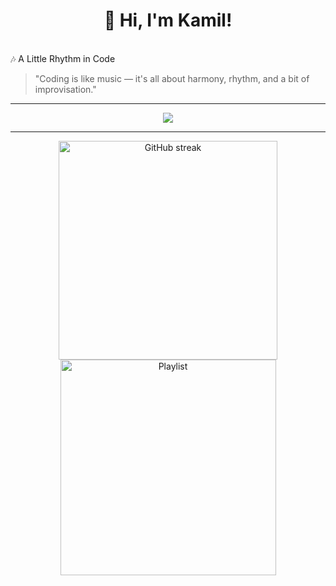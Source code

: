 <h1 align="center">👋 Hi, I'm Kamil!</h1>
<br>
🎶 A Little Rhythm in Code

> "Coding is like music — it's all about harmony, rhythm, and a bit of improvisation."

---

<p align="center">
  <img src="https://skillicons.dev/icons?i=cs,dotnet,python,nodejs,js,html,css,git,github,vscode" />
</p>

---
<div align="center">
  <span style="display:inline-block">
    <img src="https://github-readme-streak-stats.herokuapp.com/?user=KokeKoke1&mode=weekly&theme=github-dark-dimmed&hide_border=true&border_radius=8&hide_longest_streak=true&card_height=320" width="350" alt="GitHub streak"/>
  </span>
  <span style="display:inline-block">
    <img src="https://media.pictify.io/mfvut-1760981862990.png" width="345" alt="Playlist"/>
  </span>
</div>



